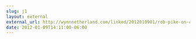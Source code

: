 ```yaml
---
slug: j1
layout: external
external_url: http://wynnnetherland.com/linked/2012010901/rob-pike-on-complaining
date: 2012-01-09T14:11:00-06:00
---
```

